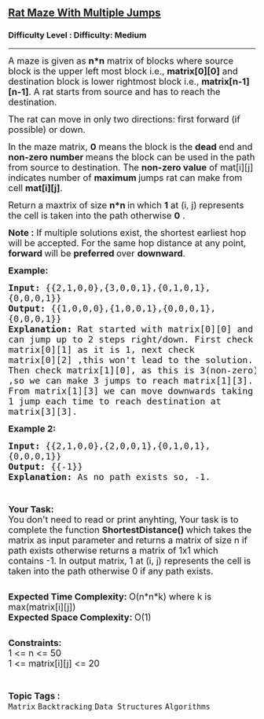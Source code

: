 <h2><a href="https://www.geeksforgeeks.org/problems/rat-maze-with-multiple-jumps3852/1?page=2&difficulty=Medium&status=unsolved&sortBy=submissions">Rat Maze With Multiple Jumps</a></h2><h3>Difficulty Level : Difficulty: Medium</h3><hr><div class="problems_problem_content__Xm_eO"><p><span style="font-size: 18px;">A maze is given as <strong>n*n</strong>&nbsp;matrix of blocks where source block is the upper left most block i.e., <strong>matrix[0][0]</strong> and destination block is lower rightmost block i.e., <strong>matrix[n-1][n-1]</strong>. A rat starts from source and has to reach the destination. </span></p>
<p><span style="font-size: 18px;">The rat can move in only two directions: first forward (if possible) or down. </span></p>
<p><span style="font-size: 18px;">In the maze matrix, <strong>0</strong> means the block is the <strong>dead </strong>end and <strong>non-zero number </strong>means the block can be used in the path from source to destination. The <strong>non-zero value</strong> of mat[i][j] indicates number of <strong>maximum </strong>jumps rat can make from cell <strong>mat[i][j]</strong>.&nbsp;</span></p>
<p><span style="font-size: 18px;">Return a maxtrix of size <strong>n*n </strong>in<strong> </strong>which&nbsp;</span><span style="font-size: 18px;"><strong>1</strong> at (i, j) represents the cell is taken into the path otherwise <strong>0</strong> .</span></p>
<p><span style="font-size: 18px;"><strong>Note :</strong> If multiple solutions exist, the shortest earliest hop will be accepted. For the same hop distance at any point, <strong>forward </strong>will be <strong>preferred </strong>over <strong>downward</strong>.&nbsp;</span></p>
<p><span style="font-size: 18px;"><strong>Example:</strong></span></p>
<pre><span style="font-size: 18px;"><strong>Input: </strong>{{2,1,0,0},{3,0,0,1},{0,1,0,1},
{0,0,0,1}}
<strong>Output: </strong>{{1,0,0,0},{1,0,0,1},{0,0,0,1},
{0,0,0,1}}
<strong>Explanation: </strong>Rat started with matrix[0][0] and 
can jump up to 2 steps right/down. First check 
matrix[0][1] as it is 1, next check 
matrix[0][2] ,this won't lead to the solution. 
Then check matrix[1][0], as this is 3(non-zero)
,so we can make 3 jumps to reach matrix[1][3]. 
From matrix[1][3] we can move downwards taking 
1 jump each time to reach destination at 
matrix[3][3].</span>
</pre>
<p><span style="font-size: 18px;"><strong>Example 2:</strong></span></p>
<pre><span style="font-size: 18px;"><strong>Input: </strong>{{2,1,0,0},{2,0,0,1},{0,1,0,1},
{0,0,0,1}}
<strong>Output:</strong> {{-1}}
<strong>Explanation: </strong>As no path exists so, -1.</span>
</pre>
<p>&nbsp;</p>
<p><span style="font-size: 18px;"><strong>Your Task:</strong><br>You don't need to read or print anyhting, Your task is to complete the function&nbsp;<strong>ShortestDistance()&nbsp;</strong>which takes the matrix as input parameter and returns a matrix of size n if path exists otherwise returns a matrix of 1x1 which contains -1. In output matrix, 1&nbsp;at (i, j) represents the cell is taken into the path otherwise 0 if any path exists.</span><br>&nbsp;</p>
<p><span style="font-size: 18px;"><strong>Expected Time Complexity:&nbsp;</strong>O(n*n*k) where k is max(matrix[i][j])<br><strong>Expected Space Complexity:&nbsp;</strong>O(1)</span><br>&nbsp;</p>
<p><span style="font-size: 18px;"><strong>Constraints:</strong><br>1 &lt;= n &lt;= 50<br>1 &lt;= matrix[i][j] &lt;= 20</span></p></div><br><p><span style=font-size:18px><strong>Topic Tags : </strong><br><code>Matrix</code>&nbsp;<code>Backtracking</code>&nbsp;<code>Data Structures</code>&nbsp;<code>Algorithms</code>&nbsp;